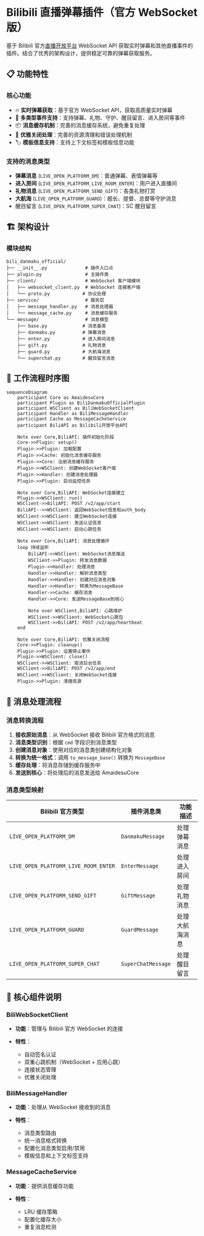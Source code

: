 # Bilibili 直播弹幕插件（官方 WebSocket 版）

基于 Bilibili 官方[直播开放平台](https://open-live.bilibili.com/document) WebSocket API 获取实时弹幕和其他直播事件的插件。结合了优秀的架构设计，提供稳定可靠的弹幕获取服务。

## 📋 功能特性

### 核心功能

- 🔥 **实时弹幕获取**：基于官方 WebSocket API，获取高质量实时弹幕
- 🎁 **多类型事件支持**：支持弹幕、礼物、守护、醒目留言、进入房间等事件
- 📦 **消息缓存机制**：完善的消息缓存系统，避免重复处理
- 🔄 **优雅关闭处理**：完善的资源清理和错误处理机制
- 🏷️ **模板信息支持**：支持上下文标签和模板信息功能

### 支持的消息类型

- **弹幕消息** (`LIVE_OPEN_PLATFORM_DM`)：普通弹幕、表情弹幕等
- **进入房间** (`LIVE_OPEN_PLATFORM_LIVE_ROOM_ENTER`)：用户进入直播间
- **礼物消息** (`LIVE_OPEN_PLATFORM_SEND_GIFT`)：各类礼物打赏
- **大航海** (`LIVE_OPEN_PLATFORM_GUARD`)：舰长、提督、总督等守护消息
- 醒目留言 (`LIVE_OPEN_PLATFORM_SUPER_CHAT`)：SC 醒目留言

## 🏗️ 架构设计

### 模块结构

````
bili_danmaku_official/
├── __init__.py              # 插件入口点
├── plugin.py                # 主插件类
├── client/                  # WebSocket 客户端模块
│   ├── websocket_client.py  # WebSocket 连接客户端
│   └── proto.py            # 协议处理
├── service/                 # 服务层
│   ├── message_handler.py   # 消息处理器
│   └── message_cache.py     # 消息缓存服务
└── message/                 # 消息模型
    ├── base.py             # 消息基类
    ├── danmaku.py          # 弹幕消息
    ├── enter.py            # 进入房间消息
    ├── gift.py             # 礼物消息
    ├── guard.py            # 大航海消息
    └── superchat.py        # 醒目留言消息
````

## 🔄 工作流程时序图

```mermaid
sequenceDiagram
    participant Core as AmaidesuCore
    participant Plugin as BiliDanmakuOfficialPlugin
    participant WSClient as BiliWebSocketClient
    participant Handler as BiliMessageHandler
    participant Cache as MessageCacheService
    participant BiliAPI as Bilibili开放平台API

    Note over Core,BiliAPI: 插件初始化阶段
    Core->>Plugin: setup()
    Plugin->>Plugin: 加载配置
    Plugin->>Cache: 初始化消息缓存服务
    Plugin->>Core: 注册消息缓存服务
    Plugin->>WSClient: 创建WebSocket客户端
    Plugin->>Handler: 创建消息处理器
    Plugin->>Plugin: 启动监控任务

    Note over Core,BiliAPI: WebSocket连接建立
    Plugin->>WSClient: run()
    WSClient->>BiliAPI: POST /v2/app/start
    BiliAPI-->>WSClient: 返回WebSocket信息和auth_body
    WSClient->>WSClient: 建立WebSocket连接
    WSClient->>WSClient: 发送认证信息
    WSClient->>WSClient: 启动心跳任务

    Note over Core,BiliAPI: 消息处理循环
    loop 持续监听
        BiliAPI->>WSClient: WebSocket消息推送
        WSClient->>Plugin: 转发消息数据
        Plugin->>Handler: 处理消息
        Handler->>Handler: 解析消息类型
        Handler->>Handler: 创建对应消息对象
        Handler->>Handler: 转换为MessageBase
        Handler->>Cache: 缓存消息
        Handler->>Core: 发送MessageBase到核心
        
        Note over WSClient,BiliAPI: 心跳维护
        WSClient->>WSClient: WebSocket心跳包
        WSClient->>BiliAPI: POST /v2/app/heartbeat
    end

    Note over Core,BiliAPI: 优雅关闭流程
    Core->>Plugin: cleanup()
    Plugin->>Plugin: 设置停止事件
    Plugin->>WSClient: close()
    WSClient->>WSClient: 取消后台任务
    WSClient->>BiliAPI: POST /v2/app/end
    WSClient->>WSClient: 关闭WebSocket连接
    Plugin->>Plugin: 清理资源
```

## 📨 消息处理流程

### 消息转换流程

1. **接收原始消息**：从 WebSocket 接收 Bilibili 官方格式的消息
2. **消息类型识别**：根据 `cmd` 字段识别消息类型
3. **创建消息对象**：使用对应的消息类创建结构化对象
4. **转换为统一格式**：调用 `to_message_base()` 转换为 `MessageBase`
5. **缓存处理**：将消息存储到缓存服务中
6. **发送到核心**：将处理后的消息发送给 AmaidesuCore

### 消息类型映射

| Bilibili 官方类型                    | 插件消息类         | 功能描述       |
| ------------------------------------ | ------------------ | -------------- |
| `LIVE_OPEN_PLATFORM_DM`              | `DanmakuMessage`   | 处理弹幕消息   |
| `LIVE_OPEN_PLATFORM_LIVE_ROOM_ENTER` | `EnterMessage`     | 处理进入房间   |
| `LIVE_OPEN_PLATFORM_SEND_GIFT`       | `GiftMessage`      | 处理礼物消息   |
| `LIVE_OPEN_PLATFORM_GUARD`           | `GuardMessage`     | 处理大航海消息 |
| `LIVE_OPEN_PLATFORM_SUPER_CHAT`      | `SuperChatMessage` | 处理醒目留言   |

## 🔧 核心组件说明

### BiliWebSocketClient

- **功能**：管理与 Bilibili 官方 WebSocket 的连接
- **特性**：

  - 自动签名认证
  - 双重心跳机制（WebSocket + 应用心跳）
  - 连接状态管理
  - 优雅关闭处理


### BiliMessageHandler

- **功能**：处理从 WebSocket 接收到的消息
- **特性**：

  - 消息类型路由
  - 统一消息格式转换
  - 配置化消息类型启用/禁用
  - 模板信息和上下文标签支持


### MessageCacheService

- **功能**：提供消息缓存功能
- **特性**：

  - LRU 缓存策略
  - 配置化缓存大小
  - 重复消息检测
